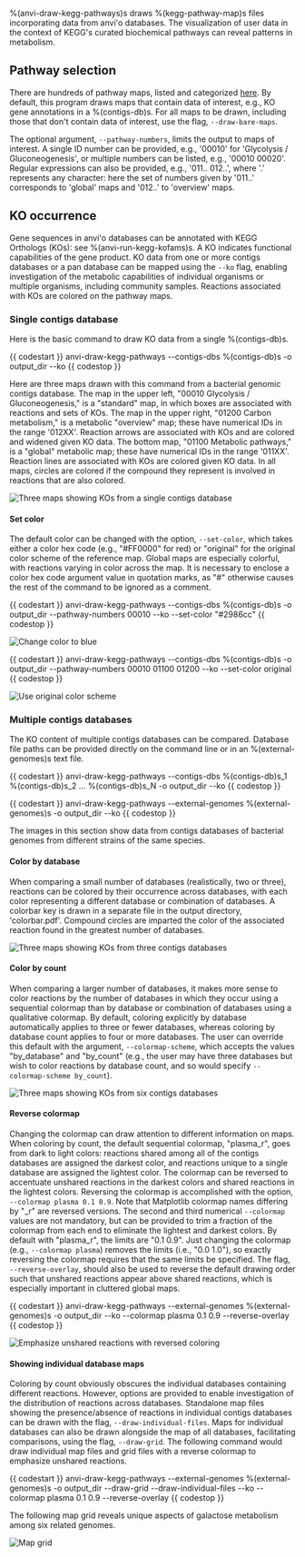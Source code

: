 %(anvi-draw-kegg-pathways)s draws %(kegg-pathway-map)s files incorporating data from anvi'o databases. The visualization of user data in the context of KEGG's curated biochemical pathways can reveal patterns in metabolism.

## Pathway selection

There are hundreds of pathway maps, listed and categorized [here](https://www.genome.jp/kegg/pathway.html). By default, this program draws maps that contain data of interest, e.g., KO gene annotations in a %(contigs-db)s. For all maps to be drawn, including those that don't contain data of interest, use the flag, `--draw-bare-maps`.

The optional argument, `--pathway-numbers`, limits the output to maps of interest. A single ID number can be provided, e.g., '00010' for 'Glycolysis / Gluconeogenesis', or multiple numbers can be listed, e.g., '00010 00020'. Regular expressions can also be provided, e.g., '011.. 012..', where '.' represents any character: here the set of numbers given by '011..' corresponds to 'global' maps and '012..' to 'overview' maps.

## KO occurrence

Gene sequences in anvi'o databases can be annotated with KEGG Orthologs (KOs): see %(anvi-run-kegg-kofams)s. A KO indicates functional capabilities of the gene product. KO data from one or more contigs databases or a pan database can be mapped using the `--ko` flag, enabling investigation of the metabolic capabilities of individual organisms or multiple organisms, including community samples. Reactions associated with KOs are colored on the pathway maps.

### Single contigs database

Here is the basic command to draw KO data from a single %(contigs-db)s.

{{ codestart }}
anvi-draw-kegg-pathways --contigs-dbs %(contigs-db)s -o output_dir --ko
{{ codestop }}

Here are three maps drawn with this command from a bacterial genomic contigs database. The map in the upper left, "00010 Glycolysis / Gluconeogenesis," is a "standard" map, in which boxes are associated with reactions and sets of KOs. The map in the upper right, "01200 Carbon metabolism," is a metabolic "overview" map; these have numerical IDs in the range '012XX'. Reaction arrows are associated with KOs and are colored and widened given KO data. The bottom map, "01100 Metabolic pathways," is a "global" metabolic map; these have numerical IDs in the range '011XX'. Reaction lines are associated with KOs are colored given KO data. In all maps, circles are colored if the compound they represent is involved in reactions that are also colored.

![Three maps showing KOs from a single contigs database](../../images/anvi-draw-kegg-pathways/kos_single_contigs_db.png)

#### Set color

The default color can be changed with the option, `--set-color`, which takes either a color hex code (e.g., "#FF0000" for red) or "original" for the original color scheme of the reference map. Global maps are especially colorful, with reactions varying in color across the map. It is necessary to enclose a color hex code argument value in quotation marks, as "#" otherwise causes the rest of the command to be ignored as a comment.

{{ codestart }}
anvi-draw-kegg-pathways --contigs-dbs %(contigs-db)s -o output_dir --pathway-numbers 00010 --ko --set-color "#2986cc"
{{ codestop }}

![Change color to blue](../../images/anvi-draw-kegg-pathways/kos_color_blue.png)

{{ codestart }}
anvi-draw-kegg-pathways --contigs-dbs %(contigs-db)s -o output_dir --pathway-numbers 00010 01100 01200 --ko --set-color original
{{ codestop }}

![Use original color scheme](../../images/anvi-draw-kegg-pathways/kos_color_original.png)

### Multiple contigs databases

The KO content of multiple contigs databases can be compared. Database file paths can be provided directly on the command line or in an %(external-genomes)s text file.

{{ codestart }}
anvi-draw-kegg-pathways --contigs-dbs %(contigs-db)s_1 %(contigs-db)s_2 ... %(contigs-db)s_N -o output_dir --ko
{{ codestop }}

{{ codestart }}
anvi-draw-kegg-pathways --external-genomes %(external-genomes)s -o output_dir --ko
{{ codestop }}

The images in this section show data from contigs databases of bacterial genomes from different strains of the same species.

#### Color by database

When comparing a small number of databases (realistically, two or three), reactions can be colored by their occurrence across databases, with each color representing a different database or combination of databases. A colorbar key is drawn in a separate file in the output directory, 'colorbar.pdf'. Compound circles are imparted the color of the associated reaction found in the greatest number of databases.

![Three maps showing KOs from three contigs databases](../../images/anvi-draw-kegg-pathways/kos_three_contigs_dbs.png)

#### Color by count

When comparing a larger number of databases, it makes more sense to color reactions by the number of databases in which they occur using a sequential colormap than by database or combination of databases using a qualitative colormap. By default, coloring explicitly by database automatically applies to three or fewer databases, whereas coloring by database count applies to four or more databases. The user can override this default with the argument, `--colormap-scheme`, which accepts the values "by_database" and "by_count" (e.g., the user may have three databases but wish to color reactions by database count, and so would specify `--colormap-scheme by_count`).

![Three maps showing KOs from six contigs databases](../../images/anvi-draw-kegg-pathways/kos_six_contigs_dbs.png)

#### Reverse colormap

Changing the colormap can draw attention to different information on maps. When coloring by count, the default sequential colormap, "plasma_r", goes from dark to light colors: reactions shared among all of the contigs databases are assigned the darkest color, and reactions unique to a single database are assigned the lightest color. The colormap can be reversed to accentuate unshared reactions in the darkest colors and shared reactions in the lightest colors. Reversing the colormap is accomplished with the option, `--colormap plasma 0.1 0.9`. Note that Matplotlib colormap names differing by "_r" are reversed versions. The second and third numerical `--colormap` values are not mandatory, but can be provided to trim a fraction of the colormap from each end to eliminate the lightest and darkest colors. By default with "plasma_r", the limits are "0.1 0.9". Just changing the colormap (e.g., `--colormap plasma`) removes the limits (i.e., "0.0 1.0"), so exactly reversing the colormap requires that the same limits be specified. The flag, `--reverse-overlay`, should also be used to reverse the default drawing order such that unshared reactions appear above shared reactions, which is especially important in cluttered global maps.

{{ codestart }}
anvi-draw-kegg-pathways --external-genomes %(external-genomes)s -o output_dir --ko --colormap plasma 0.1 0.9 --reverse-overlay
{{ codestop }}

![Emphasize unshared reactions with reversed coloring](../../images/anvi-draw-kegg-pathways/kos_reverse_colormap.png)

#### Showing individual database maps

Coloring by count obviously obscures the individual databases containing different reactions. However, options are provided to enable investigation of the distribution of reactions across databases. Standalone map files showing the presence/absence of reactions in individual contigs databases can be drawn with the flag, `--draw-individual-files`. Maps for individual databases can also be drawn alongside the map of all databases, facilitating comparisons, using the flag, `--draw-grid`. The following command would draw individual map files and grid files with a reverse colormap to emphasize unshared reactions.

{{ codestart }}
anvi-draw-kegg-pathways --external-genomes %(external-genomes)s -o output_dir --draw-grid --draw-individual-files --ko --colormap plasma 0.1 0.9 --reverse-overlay
{{ codestop }}

The following map grid reveals unique aspects of galactose metabolism among six related genomes.

![Map grid](../../images/anvi-draw-kegg-pathways/kos_database_grid.png)

